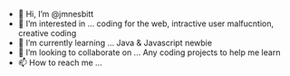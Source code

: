 - 👋 Hi, I’m @jmnesbitt
- 👀 I’m interested in ... coding for the web, intractive user malfucntion, creative coding
- 🌱 I’m currently learning ... Java & Javascript newbie
- 💞️ I’m looking to collaborate on ... Any coding projects to help me learn
- 📫 How to reach me ... 

<!---
jmnesbitt/jmnesbitt is a ✨ special ✨ repository because its `README.md` (this file) appears on your GitHub profile.
You can click the Preview link to take a look at your changes.
--->
